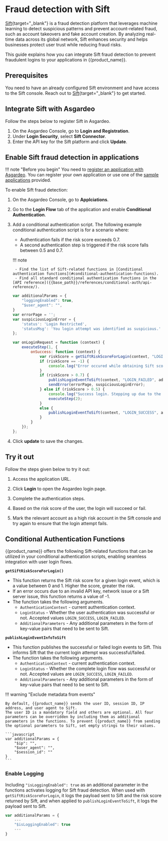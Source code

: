 # Fraud detection with Sift

[Sift](https://sift.com/){target="_blank"} is a fraud detection platform that leverages machine learning to detect suspicious patterns and prevent account-related fraud, such as account takeovers and fake account creation. By analyzing real-time data across its global network, Sift enhances security and helps businesses protect user trust while reducing fraud risks.

This guide explains how you can integrate Sift fraud detection to prevent fraudulent logins to your applications in {{product_name}}.

## Prerequisites

You need to have an already configured Sift environment and have access to the Sift console. Reach out to [Sift](https://sift.com/contact-us){target="_blank"} to get started.

## Integrate Sift with Asgardeo

Follow the steps below to register Sift in Asgardeo.

1. On the Asgardeo Console, go to **Login and Registration**.
2. Under **Login Security**, select **Sift Connector**.
3. Enter the API key for the Sift platform and click **Update**.

## Enable Sift fraud detection in applications

!!! note "Before you begin"
    You need to [register an application with Asgardeo]({{base_path}}/guides/applications/). You can register your own application or use one of the [sample applications]({{base_path}}/get-started/try-samples/) provided.

To enable Sift fraud detection:

1. On the Asgardeo Console, go to **Applciations**.
2. Go to the **Login Flow** tab of the application and enable **Conditional Authentication**.
3. Add a conditional authentication script. The following example conditional authentication script is for a scenario where:
    - Authentication fails if the risk score exceeds 0.7.
    - A second authentication step is triggered if the risk score falls between 0.5 and 0.7.

    !!! note

        - Find the list of Sift-related functions in [Conditional authentication functions](#conditional-authentication-functions).
        - Find all standard conditional authentication functions in the [API reference]({{base_path}}/references/conditional-auth/api-reference/).

    ```javascript
    var additionalParams = {
        "loggingEnabled": true,
        "$user_agent": "",
    }
    var errorPage = '';
    var suspiciousLoginError = {
        'status': 'Login Restricted',
        'statusMsg': 'You login attempt was identified as suspicious.'
    };

    var onLoginRequest = function (context) {
        executeStep(1, {
            onSuccess: function (context) {
                var riskScore = getSiftRiskScoreForLogin(context, "LOGIN_SUCCESS", additionalParams);
                if (riskScore == -1) {
                    console.log("Error occured while obtaining Sift score.");
                }
                if (riskScore > 0.7) {
                    publishLoginEventToSift(context, "LOGIN_FAILED", additionalParams);
                    sendError(errorPage, suspiciousLoginError);
                } else if (riskScore > 0.5) {
                    console.log("Success login. Stepping up due to the risk.");
                    executeStep(2);
                } 
                else {
                    publishLoginEventToSift(context, "LOGIN_SUCCESS", additionalParams);
                }
            }
        });
    };
    ```

4. Click **update** to save the changes.

## Try it out

Follow the steps given below to try it out:

1. Access the application URL.

2. Click **Login** to open the Asgardeo login page.

3. Complete the authentication steps.

4. Based on the risk score of the user, the login will succeed or fail.

5. Mark the relevant account as a high risk account in the Sift console and try again to ensure that the login attempt fails.

## Conditional Authentication Functions 

{{product_name}} offers the following Sift-related functions that can be utilized in your conditional authentication scripts, enabling seamless integration with user login flows.

**`getSiftRiskScoreForLogin()`**

- This function returns the Sift risk score for a given login event, which is a value between 0 and 1. Higher the score, greater the risk.
- If an error occurs due to an invalid API key, network issue or a Sift server issue, this function returns a value of -1.
- The function takes the following arguments.
    - `AuthenticationContext` - current authentication context.
    - `LoginStatus` - Whether the user authentication was successful or not. Accepted values `LOGIN_SUCCESS`, `LOGIN_FAILED`.
    - `AdditionalParameters` - Any additional parameters in the form of key-value pairs that need to be sent to Sift.

**`publishLoginEventInfoToSift`**

- This function publishes the successful or failed login events to Sift. This informs Sift that the current login attempt was successful/failed.
- The function takes the following arguments.
  - `AuthenticationContext` - current authentication context.
  - `LoginStatus` - Whether the complete login flow was successful or not. Accepted values are `LOGIN_SUCCESS`, `LOGIN_FAILED`.
  - `AdditionalParameters` - Any additional parameters in the form of key-value pairs that need to be sent to Sift.

!!! warning "Exclude metadata from events"

    By default, {{product_name}} sends the user ID, session ID, IP address, and user agent to Sift.
    The user ID is a mandatory field and others are optional. All four parameters can be overridden by including them as additional parameters in the functions. To prevent {{product_name}} from sending the optional parameters to Sift, set empty strings to their values.

    ```javascript
    var additionalParams = {
        "$ip": "",
        "$user_agent": "",
        "$session_id": ""
    }
    ```

### Enable Logging

Including `"isLoggingEnabled": true` as an additional parameter in the functions activates logging for Sift fraud detection. When used with `getSiftRiskScoreForLogin`, it logs the payload sent to Sift and the risk score returned by Sift, and when applied to `publishLoginEventToSift`, it logs the payload sent to Sift.

```javascript
var additionalParams = {
    ---
    "$isLoggingEnabled": true
    ---
}
```